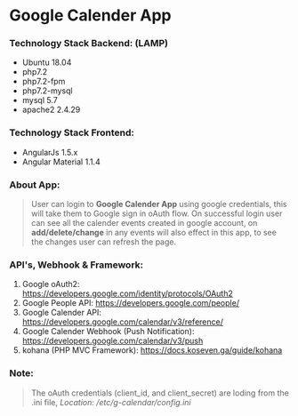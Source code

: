 # Google Calender App

### Technology Stack Backend: (LAMP) 

* Ubuntu 18.04
* php7.2
* php7.2-fpm
* php7.2-mysql
* mysql 5.7
* apache2 2.4.29

### Technology Stack Frontend:

* AngularJs 1.5.x
* Angular Material 1.1.4

### About App:
> User can login to **Google Calender App** using google credentials, this will take them to Google sign in oAuth flow. On successful login user can see all the calender events created in google account, on **add/delete/change** in any events will also effect in this app, to see the changes user can refresh the page.

### API's, Webhook & Framework:
1. Google oAuth2: https://developers.google.com/identity/protocols/OAuth2
2. Google People API: https://developers.google.com/people/
3. Google Calender API: https://developers.google.com/calendar/v3/reference/
4. Google Calender Webhook (Push Notification): https://developers.google.com/calendar/v3/push
5. kohana (PHP MVC Framework): https://docs.koseven.ga/guide/kohana

### Note:
> The oAuth credentials (client_id, and client_secret) are loding from the .ini file, *Location: /etc/g-calendar/config.ini*
